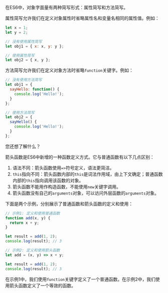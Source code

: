 在ES6中，对象字面量有两种简写形式：属性简写和方法简写。

属性简写允许我们在定义对象属性时省略属性名和变量名相同的属性值。例如：

```javascript
let x = 1;
let y = 2;

// 没有使用属性简写
let obj1 = { x: x, y: y };

// 使用属性简写
let obj2 = { x, y };
```

方法简写允许我们在定义对象方法时省略`function`关键字。例如：

```javascript
// 没有使用方法简写
let obj1 = {
  sayHello: function() {
    console.log('Hello!');
  }
};

// 使用方法简写
let obj2 = {
  sayHello() {
    console.log('Hello!');
  }
};
```

您还想了解什么？

箭头函数是ES6中新增的一种函数定义方式。它与普通函数有以下几点区别：

1. 语法不同：箭头函数使用`=>`符号定义，语法更简洁。
2. `this`指向不同：箭头函数内部的`this`是词法作用域，由上下文确定；普通函数内部的`this`指向调用该函数的对象。
3. 箭头函数不能用作构造函数，不能使用`new`关键字调用。
4. 箭头函数没有自己的`arguments`对象，可以访问外层函数的`arguments`对象。

下面是两个示例，分别展示了普通函数和箭头函数的定义和使用：

```javascript
// 示例1: 定义和使用普通函数
function add(x, y) {
  return x + y;
}

let result = add(1, 2);
console.log(result); // 3

// 示例2: 定义和使用箭头函数
let add = (x, y) => x + y;

let result = add(1, 2);
console.log(result); // 3
```

在示例1中，我们使用`function`关键字定义了一个普通函数。在示例2中，我们使用箭头函数定义了一个等效的函数。